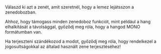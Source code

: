 Válaszd ki azt a zenét, amit szeretnél, hogy a lemez lejátsszon a zenedobozban.

Ahhoz, hogy támogass minden zenedoboz funkciót, mint például a hang elhalkítását a távolsággal, győződj meg róla, hogy a hangod MONO formátumban van.

Ha terjeszteni szándékozod a modot, győződj meg róla, hogy rendelkezel a jogosultságokkal az általad használt zene terjesztéséhez!